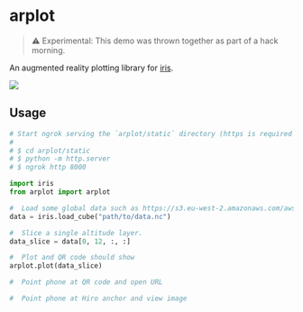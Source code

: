 # arplot

> ⚠️ Experimental: This demo was thrown together as part of a hack morning.

An augmented reality plotting library for [iris](https://scitools-iris.readthedocs.io/en/stable/).

![](https://i.imgur.com/XBFZp7X.gif)

## Usage

```python
# Start ngrok serving the `arplot/static` directory (https is required for camera perms on mobile)
#
# $ cd arplot/static
# $ python -m http.server
# $ ngrok http 8000

import iris
from arplot import arplot

#  Load some global data such as https://s3.eu-west-2.amazonaws.com/aws-earth-mo-examples/cafef7005477edb001aa7dc50eab78c5ef89d420.nc
data = iris.load_cube("path/to/data.nc")

#  Slice a single altitude layer.
data_slice = data[0, 12, :, :]

#  Plot and QR code should show
arplot.plot(data_slice)

#  Point phone at QR code and open URL

#  Point phone at Hiro anchor and view image
```
